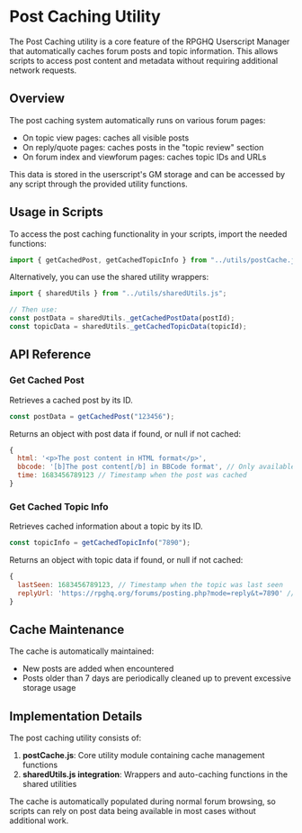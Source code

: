 # Post Caching Utility

The Post Caching utility is a core feature of the RPGHQ Userscript Manager that automatically caches forum posts and topic information. This allows scripts to access post content and metadata without requiring additional network requests.

## Overview

The post caching system automatically runs on various forum pages:

- On topic view pages: caches all visible posts
- On reply/quote pages: caches posts in the "topic review" section
- On forum index and viewforum pages: caches topic IDs and URLs

This data is stored in the userscript's GM storage and can be accessed by any script through the provided utility functions.

## Usage in Scripts

To access the post caching functionality in your scripts, import the needed functions:

```javascript
import { getCachedPost, getCachedTopicInfo } from "../utils/postCache.js";
```

Alternatively, you can use the shared utility wrappers:

```javascript
import { sharedUtils } from "../utils/sharedUtils.js";

// Then use:
const postData = sharedUtils._getCachedPostData(postId);
const topicData = sharedUtils._getCachedTopicData(topicId);
```

## API Reference

### Get Cached Post

Retrieves a cached post by its ID.

```javascript
const postData = getCachedPost("123456");
```

Returns an object with post data if found, or null if not cached:

```javascript
{
  html: '<p>The post content in HTML format</p>',
  bbcode: '[b]The post content[/b] in BBCode format', // Only available for posts from topic review
  time: 1683456789123 // Timestamp when the post was cached
}
```

### Get Cached Topic Info

Retrieves cached information about a topic by its ID.

```javascript
const topicInfo = getCachedTopicInfo("7890");
```

Returns an object with topic data if found, or null if not cached:

```javascript
{
  lastSeen: 1683456789123, // Timestamp when the topic was last seen
  replyUrl: 'https://rpghq.org/forums/posting.php?mode=reply&t=7890' // URL to reply to the topic
}
```

## Cache Maintenance

The cache is automatically maintained:

- New posts are added when encountered
- Posts older than 7 days are periodically cleaned up to prevent excessive storage usage

## Implementation Details

The post caching utility consists of:

1. **postCache.js**: Core utility module containing cache management functions
2. **sharedUtils.js integration**: Wrappers and auto-caching functions in the shared utilities

The cache is automatically populated during normal forum browsing, so scripts can rely on post data being available in most cases without additional work.
